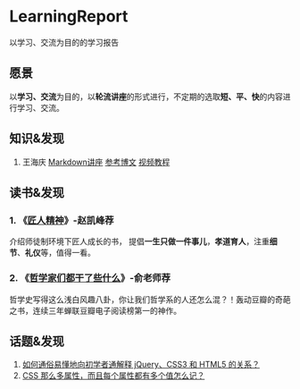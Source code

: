 # LearningReport
以学习、交流为目的的学习报告

## 愿景

以**学习、交流**为目的，以**轮流讲座**的形式进行，不定期的选取**短、平、快**的内容进行学习、交流。

## 知识&发现

1. 王海庆 [Markdown讲座](//github.com/HappyFedClub/LearningReport/blob/master/markdown.md)  [参考博文](//blog.csdn.net/whqet/article/details/44900145) [视频教程](//edu.csdn.net/course/detail/553)

## 读书&发现

### 1. 《[匠人精神](https://book.douban.com/subject/26652812/)》-赵凯峰荐
  介绍师徒制环境下匠人成长的书， 提倡**一生只做一件事儿**，**孝道育人**，注重**细节**、**礼仪**等，值得一看。
  
### 2. 《[哲学家们都干了些什么](https://book.douban.com/subject/26390842/)》-俞老师荐
  哲学史写得这么浅白风趣八卦，你让我们哲学系的人还怎么混？！轰动豆瓣的奇葩之书，连续三年蝉联豆瓣电子阅读榜第一的神作。

## 话题&发现

1. [如何通俗易懂地向初学者通解释 jQuery、CSS3 和 HTML5 的关系？](https://www.zhihu.com/question/20408103)
2. [CSS 那么多属性，而且每个属性都有多个值怎么记？](https://www.zhihu.com/question/31317160)
